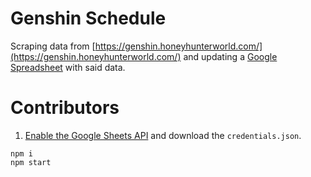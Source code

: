 # Genshin Schedule
Scraping data from [https://genshin.honeyhunterworld.com/](https://genshin.honeyhunterworld.com/) and updating a [Google Spreadsheet](https://docs.google.com/spreadsheets/d/e/2PACX-1vQ3q4KMOIivcLsT8gQ0QQgKh-3RaB8tM5KnXw6ugswYJ1adZ7epP8cKvOCjP-Qc5NYUcQoqQyZfpHRO/pubhtml) with said data.

# Contributors
1. [Enable the Google Sheets API](https://developers.google.com/sheets/api/quickstart/nodejs) and download the `credentials.json`.
```
npm i
npm start
```